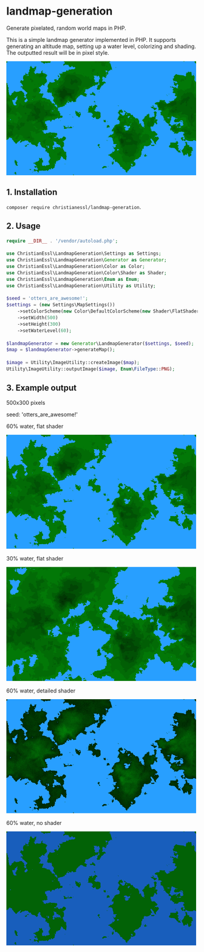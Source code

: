 # landmap-generation
Generate pixelated, random world maps in PHP.

This is a simple landmap generator implemented in PHP. 
It supports generating an altitude map, setting up a water level, colorizing and shading.
The outputted result will be in pixel style.

![Screenshot](/Images/example.png)

## 1. Installation

`composer require christianessl/landmap-generation`. 

## 2. Usage

``` php
require __DIR__ . '/vendor/autoload.php';

use ChristianEssl\LandmapGeneration\Settings as Settings;
use ChristianEssl\LandmapGeneration\Generator as Generator;
use ChristianEssl\LandmapGeneration\Color as Color;
use ChristianEssl\LandmapGeneration\Color\Shader as Shader;
use ChristianEssl\LandmapGeneration\Enum as Enum;
use ChristianEssl\LandmapGeneration\Utility as Utility;

$seed = 'otters_are_awesome!';
$settings = (new Settings\MapSettings())
    ->setColorScheme(new Color\DefaultColorScheme(new Shader\FlatShader()))
    ->setWidth(500)
    ->setHeight(300)
    ->setWaterLevel(60);

$landmapGenerator = new Generator\LandmapGenerator($settings, $seed);
$map = $landmapGenerator->generateMap();

$image = Utility\ImageUtility::createImage($map);
Utility\ImageUtility::outputImage($image, Enum\FileType::PNG);
```

## 3. Example output

500x300 pixels

seed: 'otters_are_awesome!'

60% water, flat shader

![Screenshot](/Images/example.png)

30% water, flat shader

![Screenshot](/Images/example_2.png)

60% water, detailed shader

![Screenshot](/Images/example_3.png)

60% water, no shader

![Screenshot](/Images/example_4.png)